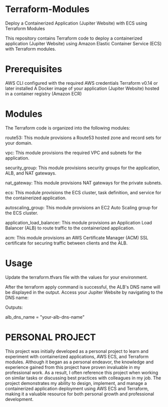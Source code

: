 # Terraform-Modules
Deploy a Containerized Application (Jupiter Website) with ECS using Terraform Modules


This repository contains Terraform code to deploy a containerized application (Jupiter Website) using Amazon Elastic Container Service (ECS) with Terraform modules.


# Prerequisites
AWS CLI configured with the required AWS credentials
Terraform v0.14 or later installed
A Docker image of your application (Jupiter Website) hosted in a container registry (Amazon ECR)


# Modules

The Terraform code is organized into the following modules:


route53: This module provisions a Route53 hosted zone and record sets for your domain.


vpc: This module provisions the required VPC and subnets for the application.


security_group: This module provisions security groups for the application, ALB, and NAT gateways.


nat_gateway: This module provisions NAT gateways for the private subnets.


ecs: This module provisions the ECS cluster, task definition, and service for the containerized application.


autoscaling_group: This module provisions an EC2 Auto Scaling group for the ECS cluster.


application_load_balancer: This module provisions an Application Load Balancer (ALB) to route traffic to the containerized application.


acm: This module provisions an AWS Certificate Manager (ACM) SSL certificate for securing traffic between clients and the ALB.


# Usage


Update the terraform.tfvars file with the values for your environment.


After the terraform apply command is successful, the ALB's DNS name will be displayed in the output. Access your Jupiter Website by navigating to the DNS name:

Outputs:

alb_dns_name = "your-alb-dns-name"


# PERSONAL PROJECT 

This project was initially developed as a personal project to learn and experiment with containerized applications, AWS ECS, and Terraform modules. Although it began as a personal endeavor, the knowledge and experience gained from this project have proven invaluable in my professional work. As a result, I often reference this project when working on similar tasks or discussing best practices with colleagues in my job. The project demonstrates my ability to design, implement, and manage a containerized application deployment using AWS ECS and Terraform, making it a valuable resource for both personal growth and professional development.
